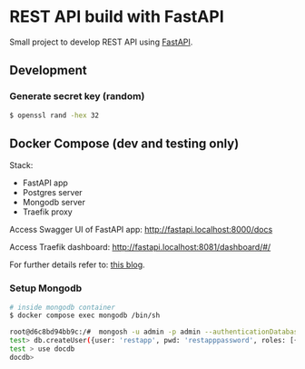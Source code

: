 # REST API build with FastAPI

Small project to develop REST API using [FastAPI](https://fastapi.tiangolo.com/).

## Development 

### Generate secret key (random)

```bash
$ openssl rand -hex 32
```



## Docker Compose (dev and testing only) 

Stack:

* FastAPI app
* Postgres server
* Mongodb server
* Traefik proxy

Access Swagger UI of FastAPI app: http://fastapi.localhost:8000/docs

Access Traefik dashboard: http://fastapi.localhost:8081/dashboard/#/

For further details refer to: [this blog](https://testdriven.io/blog/fastapi-docker-traefik/#production-dockerfile).

### Setup Mongodb

```bash
# inside mongodb container 
$ docker compose exec mongodb /bin/sh

root@d6c8bd94bb9c:/#  mongosh -u admin -p admin --authenticationDatabase admin
test> db.createUser({user: 'restapp', pwd: 'restapppassword', roles: [{role: 'readWrite', db: 'docdb', }, ],});
test > use docdb
docdb> 
```